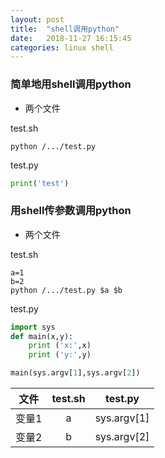 ```yaml
---
layout: post
title:  "shell调用python"
date:   2018-11-27 16:15:45
categories: linux shell
---
```

### 简单地用shell调用python

- 两个文件 

test.sh
```shell
python /.../test.py
```

test.py
```python
print('test')
```

### 用shell传参数调用python
- 两个文件 

test.sh
```shell
a=1
b=2
python /.../test.py $a $b
```

test.py
```python
import sys
def main(x,y):
    print ('x:',x)
    print ('y:',y)

main(sys.argv[1],sys.argv[2])
```

|文件|test.sh|test.py|
|:--:|:--:|:--:|
|变量1|a|sys.argv[1]|
|变量2|b|sys.argv[2]|
